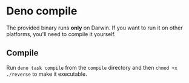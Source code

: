 # Deno compile

The provided binary runs **only** on Darwin. If you want to run it on other platforms, you'll need to compile it yourself.

## Compile

Run `deno task compile` from the `compile` directory and then `chmod +x ./reverse` to make it executable.
